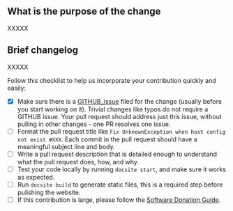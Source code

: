 ## What is the purpose of the change

XXXXX

## Brief changelog

XXXXX

Follow this checklist to help us incorporate your contribution quickly and easily:

- [x] Make sure there is a [GITHUB_issue](https://github.com/apache/incubator-dubbo-website/issues) filed for the change (usually before you start working on it). Trivial changes like typos do not require a GITHUB issue. Your pull request should address just this issue, without pulling in other changes - one PR resolves one issue.
- [ ] Format the pull request title like `Fix UnknownException when host config not exist #XXX`. Each commit in the pull request should have a meaningful subject line and body.
- [ ] Write a pull request description that is detailed enough to understand what the pull request does, how, and why.
- [ ] Test your code locally by running `docsite start`, and make sure it works as expected.
- [ ] Run `docsite build` to generate static files, this is a required step before pulishing the website.
- [ ] If this contribution is large, please follow the [Software Donation Guide](https://github.com/apache/incubator-dubbo/wiki/Software-donation-guide).
